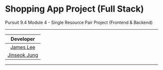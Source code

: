 # Shopping App Project (Full Stack)
Pursuit 9.4 Module 4 - Single Resource Pair Project (Frontend & Backend)

---

| Developer |
| :--------------: |
| [James Lee](https://github.com/aardvarkpepper) |
| [Jinseok Jung](https://github.com/pjungjs) |

---
